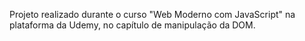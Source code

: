 Projeto realizado durante o curso "Web Moderno com JavaScript" na plataforma da Udemy, no capítulo de manipulação da DOM.



